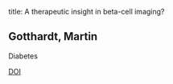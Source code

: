 title: A therapeutic insight in beta-cell imaging?

## Gotthardt, Martin
Diabetes

<a href="https://doi.org/10.2337/db10-1591">DOI</a>
